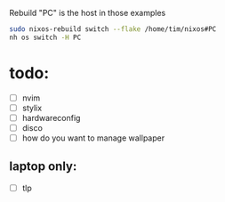 Rebuild "PC" is the host in those examples
```bash
sudo nixos-rebuild switch --flake /home/tim/nixos#PC
nh os switch -H PC
```

# todo:
- [ ] nvim
- [ ] stylix
- [ ] hardwareconfig
- [ ] disco
- [ ] how do you want to manage wallpaper
## laptop only:
- [ ] tlp
